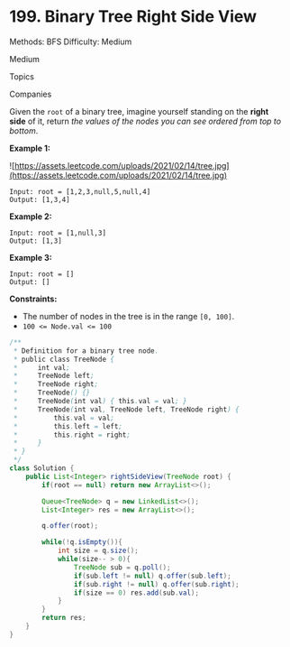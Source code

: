 # 199. Binary Tree Right Side View

Methods: BFS
Difficulty: Medium

Medium

Topics

Companies

Given the `root` of a binary tree, imagine yourself standing on the **right side** of it, return *the values of the nodes you can see ordered from top to bottom*.

**Example 1:**

![https://assets.leetcode.com/uploads/2021/02/14/tree.jpg](https://assets.leetcode.com/uploads/2021/02/14/tree.jpg)

```
Input: root = [1,2,3,null,5,null,4]
Output: [1,3,4]

```

**Example 2:**

```
Input: root = [1,null,3]
Output: [1,3]

```

**Example 3:**

```
Input: root = []
Output: []

```

**Constraints:**

- The number of nodes in the tree is in the range `[0, 100]`.
- `100 <= Node.val <= 100`

```java
/**
 * Definition for a binary tree node.
 * public class TreeNode {
 *     int val;
 *     TreeNode left;
 *     TreeNode right;
 *     TreeNode() {}
 *     TreeNode(int val) { this.val = val; }
 *     TreeNode(int val, TreeNode left, TreeNode right) {
 *         this.val = val;
 *         this.left = left;
 *         this.right = right;
 *     }
 * }
 */
class Solution {
    public List<Integer> rightSideView(TreeNode root) {
        if(root == null) return new ArrayList<>();

        Queue<TreeNode> q = new LinkedList<>();
        List<Integer> res = new ArrayList<>();

        q.offer(root);

        while(!q.isEmpty()){
            int size = q.size();
            while(size-- > 0){
                TreeNode sub = q.poll();
                if(sub.left != null) q.offer(sub.left);
                if(sub.right != null) q.offer(sub.right);
                if(size == 0) res.add(sub.val);
            }
        }
        return res;
    }
}
```